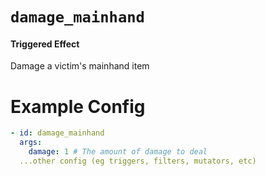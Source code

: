 # `damage_mainhand`
#### Triggered Effect

Damage a victim's mainhand item

# Example Config
```yaml
- id: damage_mainhand
  args:
    damage: 1 # The amount of damage to deal
  ...other config (eg triggers, filters, mutators, etc)
```